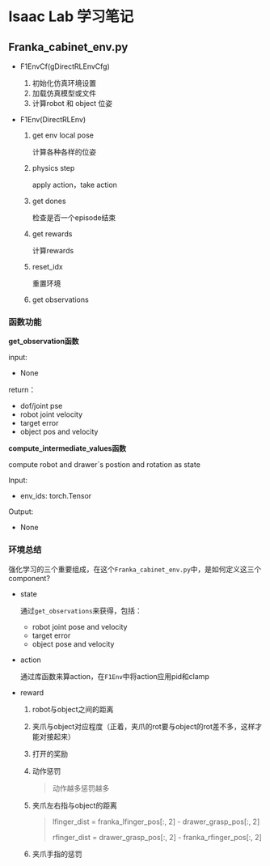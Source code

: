 # Isaac Lab 学习笔记

## Franka_cabinet_env.py

- F1EnvCf(gDirectRLEnvCfg)

  1. 初始化仿真环境设置
  2. 加载仿真模型或文件
  3. 计算robot 和 object 位姿

- F1Env(DirectRLEnv)

  1. get env local pose

     计算各种各样的位姿

  2. physics step

     apply action，take action

  3. get dones

     检查是否一个episode结束

  4. get rewards

     计算rewards

  5. reset_idx

     重置环境

  6. get observations

### 函数功能

**get_observation函数**

input:

- None

return：

- dof/joint pse
- robot joint velocity
- target error
- object pos and velocity

**compute_intermediate_values函数**

compute robot and drawer`s postion and rotation as state

Input: 

- env_ids: torch.Tensor

Output:

- None

### 环境总结

强化学习的三个重要组成，在这个`Franka_cabinet_env.py`中，是如何定义这三个component?

- state

  通过`get_observations`来获得，包括：

  - robot joint pose and velocity
  - target error
  - object pose and velocity

- action

  通过库函数来算action，在`F1Env`中将action应用pid和clamp

- reward

  1. robot与object之间的距离

  2. 夹爪与object对应程度（正着，夹爪的rot要与object的rot差不多，这样才能对接起来）

  3. 打开的奖励

  4. 动作惩罚

     > 动作越多惩罚越多

  5. 夹爪左右指与object的距离

     > lfinger_dist = franka_lfinger_pos[:, 2] - drawer_grasp_pos[:, 2]
     >
     > rfinger_dist = drawer_grasp_pos[:, 2] - franka_rfinger_pos[:, 2]

  6. 夹爪手指的惩罚





